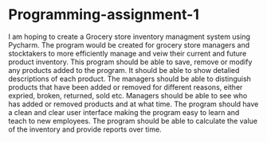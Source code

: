 # Programming-assignment-1

I am hoping to create a Grocery store inventory managment system using Pycharm.
The program would be created for grocery store managers and stocktakers to more efficiently manage and veiw their current and future product inventory.
This program should be able to save, remove or modify any products added to the program. It should be able to show detalied descriptions of each product.
The managers should be able to distinguish products that have been added or removed for different reasons, either expried, broken, returned, sold etc.
Managers should be able to see who has added or removed products and at what time.
The program should have a clean and clear user interface making the program easy to learn and teach to new employees.
The program should be able to calculate the value of the inventory and provide reports over time.
